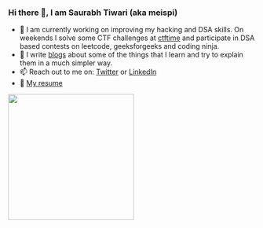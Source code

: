 ### Hi there 👋, I am Saurabh Tiwari (aka meispi)
- 🔭 I am currently working on improving my hacking and DSA skills. On weekends I solve some CTF challenges at [ctftime](https://ctftime.org/) and participate in DSA based contests on leetcode, geeksforgeeks and coding ninja.
- 📖 I write [blogs](https://meispi.github.io/) about some of the things that I learn and try to explain them in a much simpler way. 
- 📫 Reach out to me on: [Twitter](https://twitter.com/meispi_) or [LinkedIn](https://www.linkedin.com/in/meispi/)
- 📃 [My resume](https://drive.google.com/file/d/1PkvzTRasBY8QnG7rmgi1sOo5SrmK8ukc/view?usp=sharing)
<img src="https://media.giphy.com/media/jOsHaMf80vUfevmEkn/giphy.gif" width="256">
<!--
**meispi/meispi** is a ✨ _special_ ✨ repository because its `README.md` (this file) appears on your GitHub profile.

Here are some ideas to get you started:

- 🔭 I’m currently working on ...
- 🌱 I’m currently learning ...
- 👯 I’m looking to collaborate on ...
- 🤔 I’m looking for help with ...
- 💬 Ask me about ...
- 📫 How to reach me: ...
- 😄 Pronouns: ...
- ⚡ Fun fact: ...
-->
